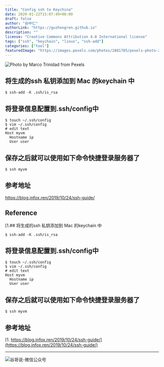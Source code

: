 ```yaml
---
title: "Config ssh to Keychina"
date: 2020-01-22T15:07:49+08:00
draft: false
author: "谷中仁"
authorLink: "https://guzhongren.github.io"
description: ""
license: "Creative Commons Attribution 4.0 International license"
tags: ["ssh", "keychain", "linux", "ssh-add"]
categories: ["tool"]
featuredImage: "https://images.pexels.com/photos/2881785/pexels-photo-2881785.jpeg?auto=compress&cs=tinysrgb&dpr=2&h=750&w=1260"
---
```


![Photo by Marco Trinidad from Pexels](https://images.pexels.com/photos/2881785/pexels-photo-2881785.jpeg?auto=compress&cs=tinysrgb&dpr=2&h=750&w=1260)

## 将生成的ssh 私钥添加到 Mac 的keychain 中

```shell
$ ssh-add -K .ssh/is_rsa
```
## 将登录信息配置到.ssh/config中

```shell
$ touch ~/.ssh/config
$ vim ~/.ssh/config
# edit text
Host myvm
  Hostname ip
  User user
```

## 保存之后就可以使用如下命令快捷登录服务器了

```
$ ssh myvm
```

## 参考地址

<https://blog.infox.ren/2019/10/24/ssh-guide/>




## Reference

[1.## 将生成的ssh 私钥添加到 Mac 的keychain 中

```shell
$ ssh-add -K .ssh/is_rsa
```
## 将登录信息配置到.ssh/config中

```shell
$ touch ~/.ssh/config
$ vim ~/.ssh/config
# edit text
Host myvm
  Hostname ip
  User user
```

## 保存之后就可以使用如下命令快捷登录服务器了

```
$ ssh myvm
```

## 参考地址

[1. https://blog.infox.ren/2019/10/24/ssh-guide/](https://blog.infox.ren/2019/10/24/ssh-guide/)

----
![谷哥说-微信公众号](/images/wechat/扫码_搜索联合传播样式-标准色版.png)